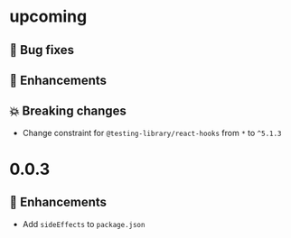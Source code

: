 # upcoming

## :bug: Bug fixes

## :tada: Enhancements

## :boom: Breaking changes

- Change constraint for `@testing-library/react-hooks` from `*` to `^5.1.3`

# 0.0.3

## :tada: Enhancements

- Add `sideEffects` to `package.json`
